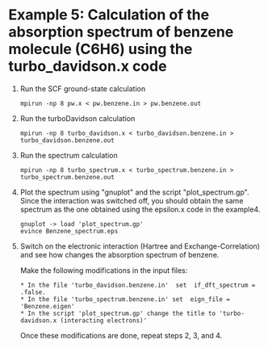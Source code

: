 # Example 5: Calculation of the absorption spectrum of benzene molecule (C6H6) using the turbo_davidson.x code

 1. Run the SCF ground-state calculation

    ```
    mpirun -np 8 pw.x < pw.benzene.in > pw.benzene.out
    ```

 2. Run the turboDavidson calculation

    ```
    mpirun -np 8 turbo_davidson.x < turbo_davidson.benzene.in > turbo_davidson.benzene.out
    ```

 3. Run the spectrum calculation

    ```
    mpirun -np 8 turbo_spectrum.x < turbo_spectrum.benzene.in > turbo_spectrum.benzene.out
    ```

 4. Plot the spectrum using "gnuplot" and the script "plot_spectrum.gp". 
    Since the interaction was switched off, you should obtain the same spectrum 
    as the one obtained using the epsilon.x code in the example4.

    ```
    gnuplot -> load 'plot_spectrum.gp'
    evince Benzene_spectrum.eps
    ```


 5. Switch on the electronic interaction (Hartree and Exchange-Correlation) 
         and see how changes the absorption spectrum of benzene.

    Make the following modifications in the input files:
    
    ```
    * In the file 'turbo_davidson.benzene.in'  set  if_dft_spectrum = .false.
    * In the file 'turbo_spectrum.benzene.in' set  eign_file = 'Benzene.eigen'
    * In the script 'plot_spectrum.gp' change the title to 'turbo-davidson.x (interacting electrons)'
    ```

    Once these modifications are done, repeat steps 2, 3, and 4.   
